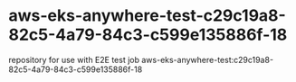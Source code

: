 # aws-eks-anywhere-test-c29c19a8-82c5-4a79-84c3-c599e135886f-18
repository for use with E2E test job aws-eks-anywhere-test:c29c19a8-82c5-4a79-84c3-c599e135886f-18
